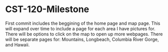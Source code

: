 # CST-120-Milestone

First commit includes the beggining of the home page and map page.  This will expand over time to include a page for each area I have pictures for.  There will be options to click on the map to open up more webpages.  There will be separate pages for: Mountains, Longbeach, Columbia River Gorge, and Hawaii.
